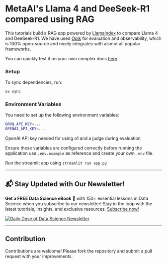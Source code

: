 # MetaAI's Llama 4 and DeeSeek-R1 compared using RAG

This tutorials build a RAG app powered by [LlamaIndex](https://www.llamaindex.ai/) to compare Llama 4 and DeeSeek-R1. We have used [Opik](https://github.com/comet-ml/opik) for evaluation and observability, which is 100% open-source and nicely integrates with alsmot all popular frameworks.

You can quickly test it on your own complex docs [here](https://eyelevel.ai/).

### Setup

To sync dependencies, run:

```sh
uv sync
```

### Environment Variables

You need to set up the following environment variables:

```sh
GROQ_API_KEY=...
OPENAI_API_KEY=...
```
OpenAI API key needed for using o1 and a judge during evaluation

Ensure these variables are configured correctly before running the application use `.env.example` as reference and create your own `.env` file.

Run the streamlit app using `streamlit run app.py`

---

## 📬 Stay Updated with Our Newsletter!
**Get a FREE Data Science eBook** 📖 with 150+ essential lessons in Data Science when you subscribe to our newsletter! Stay in the loop with the latest tutorials, insights, and exclusive resources. [Subscribe now!](https://join.dailydoseofds.com)

[![Daily Dose of Data Science Newsletter](https://github.com/patchy631/ai-engineering/blob/main/resources/join_ddods.png)](https://join.dailydoseofds.com)

---

## Contribution

Contributions are welcome! Please fork the repository and submit a pull request with your improvements.


